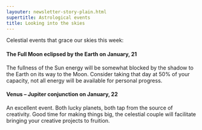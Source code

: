 ```yaml
---
layouter: newsletter-story-plain.html
supertitle: Astrological events
title: Looking into the skies
---
```


Celestial events that grace our skies this week:
 
#### The Full Moon eclipsed by the Earth on January, 21

The fullness of the Sun energy will be somewhat blocked by the shadow to the Earth on its way to the Moon. Consider taking that day at 50% of your capacity, not all energy will be available for personal progress.

#### Venus – Jupiter conjunction on January, 22

An excellent event. Both lucky planets, both tap from the source of creativity. Good time for making things big, the celestial couple will facilitate bringing your creative projects to fruition.